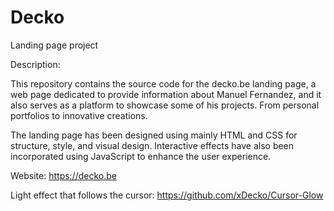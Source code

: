 
# Decko

Landing page project

Description:

This repository contains the source code for the decko.be landing page, a web page dedicated to provide information about Manuel Fernandez, and it also serves as a platform to showcase some of his projects. From personal portfolios to innovative creations.

The landing page has been designed using mainly HTML and CSS for structure, style, and visual design. Interactive effects have also been incorporated using JavaScript to enhance the user experience.

Website: https://decko.be

Light effect that follows the cursor:
https://github.com/xDecko/Cursor-Glow
